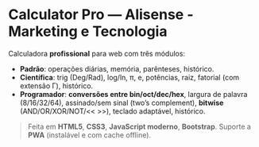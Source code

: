 # Calculator Pro — Alisense - Marketing e Tecnologia

Calculadora **profissional** para web com três módulos:
- **Padrão**: operações diárias, memória, parênteses, histórico.
- **Científica**: trig (Deg/Rad), log/ln, π, e, potências, raiz, fatorial (com extensão Γ), histórico.
- **Programador**: **conversões entre bin/oct/dec/hex**, largura de palavra (8/16/32/64), assinado/sem sinal (two’s complement), **bitwise** (AND/OR/XOR/NOT/<< >>), teclado adaptável, histórico.

> Feita em **HTML5**, **CSS3**, **JavaScript moderno**, **Bootstrap**. Suporte a **PWA** (instalável e com cache offline).




